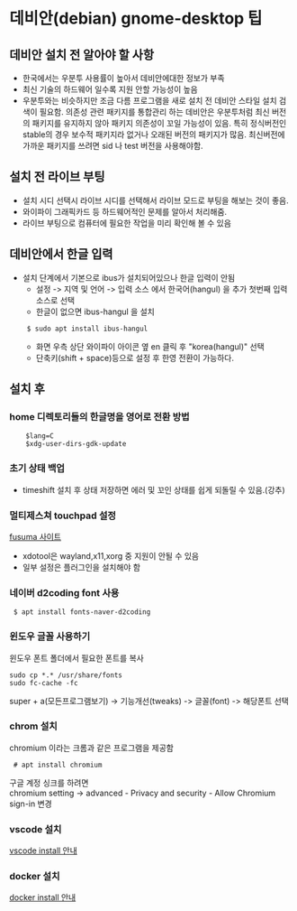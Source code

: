 # 데비안(debian) gnome-desktop 팁

## 데비안 설치 전 알아야 할 사항
 * 한국에서는 우분투 사용률이 높아서 데비안에대한 정보가 부족
 * 최신 기술의 하드웨어 일수록 지원 안할 가능성이 높음
 * 우분투와는 비슷하지만 조금 다름
 프로그램을 새로 설치 전 데비안 스타일 설치 검색이 필요함. 의존성 관련 패키지를 통합관리 하는 데비안은 우분투처럼 최신 버전의 패키지를 유지하지 않아 패키지 의존성이 꼬일 가능성이 있음. 특히 정식버전인 stable의 경우 보수적 패키지라 없거나 오래된 버전의 패키지가 많음. 최신버전에 가까운 패키지를 쓰려면 sid 나 test 버전을 사용해야함.

## 설치 전 라이브 부팅
* 설치 시디 선택시 라이브 시디를 선택해서 라이브 모드로 부팅을 해보는 것이 좋음.
* 와이파이 그래픽카드 등 하드웨어적인 문제를 알아서 처리해줌. 
* 라이브 부팅으로 컴퓨터에 필요한 작업을 미리 확인해 볼 수 있음

## 데비안에서 한글 입력
* 설치 단계에서 기본으로 ibus가 설치되어있으나 한글 입력이 안됨
    - 설정 -> 지역 및 언어 -> 입력 소스 에서 한국어(hangul) 을 추가 첫번째 입력소스로 선택
    - 한글이 없으면 ibus-hangul 을 설치
    ```shell
     $ sudo apt install ibus-hangul
    ```
    - 화면 우측 상단 와이파이 아이콘 옆 en 클릭 후 "korea(hangul)" 선택
    - 단축키(shift + space)등으로 설정 후 한영 전환이 가능하다.

## 설치 후

### home 디렉토리들의 한글명을 영어로 전환 방법
```shell
    $lang=C
    $xdg-user-dirs-gdk-update
```

### 초기 상태 백업
* timeshift 설치 후 상태 저장하면 에러 및 꼬인 상태를 쉽게 되돌릴 수 있음.(강추)

### 멀티제스쳐 touchpad 설정
[fusuma 사이트](https://github.com/iberianpig/fusuma)
- xdotool은 wayland,x11,xorg 중 지원이 안될 수 있음
- 일부 설정은 플러그인을 설치해야 함

### 네이버 d2coding font 사용
```shell
 $ apt install fonts-naver-d2coding
```

### 윈도우 글꼴 사용하기
윈도우 폰트 폴더에서 필요한 폰트를 복사
```shell
sudo cp *.* /usr/share/fonts 
sudo fc-cache -fc  
```
super + a(모든프로그램보기) -> 기능개선(tweaks) -> 글꼴(font) -> 해당폰트 선택

### chrom 설치
chromium 이라는 크롬과 같은 프로그램을 제공함
```shell
 # apt install chromium
```
구글 계정 싱크를 하려면<br> chromium setting -> advanced - Privacy and security - Allow Chromium sign-in 변경

### vscode 설치
[vscode install 안내](https://linuxize.com/post/how-to-install-visual-studio-code-on-debian-10/)

### docker 설치
[docker install 안내](https://docs.docker.com/engine/install/debian/
)
